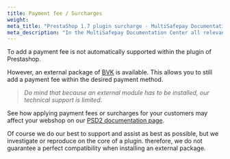 ```yaml
---
title: Payment fee / Surcharges
weight:
meta_title: "PrestaShop 1.7 plugin surcharge - MultiSafepay Documentation Center"
meta_description: "In the MultiSafepay Documentation Center all relevant information regarding our Plugins and API. As well as Support pages for Payment Method, Tools and General Questions. You can also find the contact details of our Support Team and Integration Team."
---
```


To add a payment fee is not automatically supported within the plugin of Prestashop.

However, an external package of [BVK](https://www.bvkyazilim.com/cart/prestashop-modules) is available. This allows you to still add a payment fee within the desired payment method.

>_Do mind that because an external module has to be installed, our technical support is limited_.

See how applying payment fees or surcharges for your customers may affect your webshop on our [PSD2 documentation page](/faq/psd2/).

Of course we do our best to support and assist as best as possible, but we investigate or reproduce on the core of a plugin. therefore, we do not guarantee a perfect compatibility when installing an external package.
